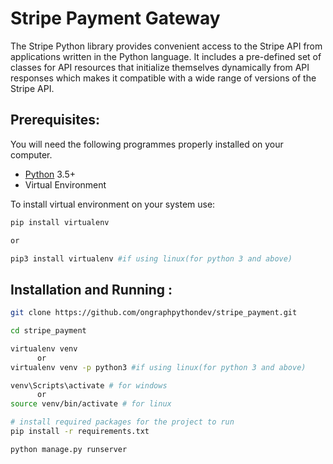 # Stripe Payment Gateway

The Stripe Python library provides convenient access to the Stripe API from applications written in the Python language. It includes a pre-defined set of classes for API resources that initialize themselves dynamically from API responses which makes it compatible with a wide range of versions of the Stripe API.

## Prerequisites:

You will need the following programmes properly installed on your computer.

* [Python](https://www.python.org/) 3.5+
* Virtual Environment

To install virtual environment on your system use:

```bash
pip install virtualenv

or

pip3 install virtualenv #if using linux(for python 3 and above)
```

## Installation and Running :

```bash
git clone https://github.com/ongraphpythondev/stripe_payment.git

cd stripe_payment

virtualenv venv 
      or 
virtualenv venv -p python3 #if using linux(for python 3 and above)

venv\Scripts\activate # for windows
      or
source venv/bin/activate # for linux

# install required packages for the project to run
pip install -r requirements.txt

python manage.py runserver
```
